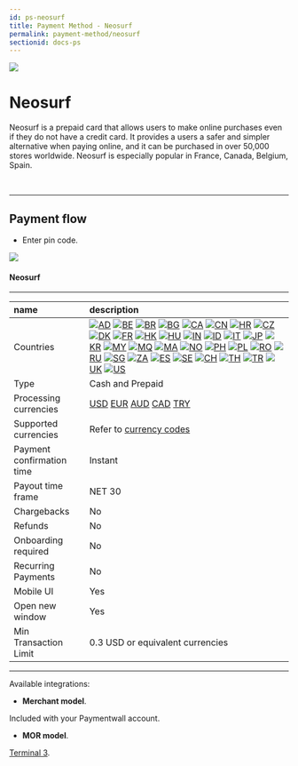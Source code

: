 ```yaml
---
id: ps-neosurf
title: Payment Method - Neosurf
permalink: payment-method/neosurf
sectionid: docs-ps
---
```


<div class="docs-ps-header">
    <div class="docs-ps-logo">
        <img src="https://api.paymentwall.com/images/ps_logos/pm_neosurf.png">
    </div>
    <h1>Neosurf</h1>
</div>

<div class="docs-ps-body" markdown="1">

<div class="docs-ps-instructions" markdown="1">

Neosurf is a prepaid card that allows users to make online purchases even if they do not have a credit card. It provides a users a safer and simpler alternative when paying online, and it can be purchased in over 50,000 stores worldwide. Neosurf is especially popular in France, Canada, Belgium, Spain.

<br>

***

## Payment flow

* Enter pin code.

<div class="docs-img">
    <img src="/textures/pic/payment-system/cash-and-prepaid/neosurf.png">
</div>

</div>

<div class="docs-ps-attributes" markdown="1">
<div class="docs-ps-attributes-body" markdown="1">

#### Neosurf

***

|name|description|
|:--|:--|
|Countries|<img class="flags" src="/textures/pic/flags/europe/andorra.png">[AD](https://en.wikipedia.org/wiki/Andorra) <img class="flags" src="/textures/pic/flags/europe/andorra.png">[BE](https://en.wikipedia.org/wiki/Belgium) <img class="flags" src="/textures/pic/flags/south_america/brazil.png">[BR](https://en.wikipedia.org/wiki/Brazil) <img class="flags" src="/textures/pic/flags/europe/bulgaria.png">[BG](https://en.wikipedia.org/wiki/Bulgaria) <img class="flags" src="/textures/pic/flags/north_america/canada.png">[CA](https://en.wikipedia.org/wiki/Canada) <img class="flags" src="/textures/pic/flags/asia/china.png">[CN](https://en.wikipedia.org/wiki/China) <img class="flags" src="/textures/pic/flags/europe/croatia.png">[HR](https://en.wikipedia.org/wiki/Croatia) <img class="flags" src="/textures/pic/flags/europe/czech_republic.png">[CZ](https://en.wikipedia.org/wiki/Czech_Republic) <img class="flags" src="/textures/pic/flags/europe/denmark.png">[DK](https://en.wikipedia.org/wiki/Denmark) <img class="flags" src="/textures/pic/flags/europe/france.png">[FR](https://en.wikipedia.org/wiki/France) <img class="flags" src="/textures/pic/flags/asia/hongkong.png">[HK](https://en.wikipedia.org/wiki/Hong_Kong) <img class="flags" src="/textures/pic/flags/europe/hungary.png">[HU](https://en.wikipedia.org/wiki/Hungary) <img class="flags" src="/textures/pic/flags/asia/india.png">[IN](https://en.wikipedia.org/wiki/India) <img class="flags" src="/textures/pic/flags/asia/indonesia.png">[ID](https://en.wikipedia.org/wiki/Indonesia) <img class="flags" src="/textures/pic/flags/europe/italy.png">[IT](https://en.wikipedia.org/wiki/Italy) <img class="flags" src="/textures/pic/flags/asia/japan.png">[JP](https://en.wikipedia.org/wiki/Japan)   <img class="flags" src="/textures/pic/flags/asia/south_korea.png">[KR](https://en.wikipedia.org/wiki/South_Korea) <img class="flags" src="/textures/pic/flags/asia/malaysia.png">[MY](https://en.wikipedia.org/wiki/Malaysia) <img class="flags" src="/textures/pic/flags/europe/france.png">[MQ](https://en.wikipedia.org/wiki/Martinique) <img class="flags" src="/textures/pic/flags/africa/morocco.png">[MA](https://en.wikipedia.org/wiki/Morocco) <img class="flags" src="/textures/pic/flags/europe/norway.png">[NO](https://en.wikipedia.org/wiki/Norway) <img class="flags" src="/textures/pic/flags/asia/philippines.png">[PH](https://en.wikipedia.org/wiki/Philippines) <img class="flags" src="/textures/pic/flags/europe/poland.png">[PL](https://en.wikipedia.org/wiki/Poland) <img class="flags" src="/textures/pic/flags/europe/romania.png">[RO](https://en.wikipedia.org/wiki/Romania) <img class="flags" src="/textures/pic/flags/europe/russia.png">[RU](https://en.wikipedia.org/wiki/Russia) <img class="flags" src="/textures/pic/flags/asia/singapore.png">[SG](https://en.wikipedia.org/wiki/Singapore) <img class="flags" src="/textures/pic/flags/africa/south_africa.png">[ZA](https://en.wikipedia.org/wiki/South_Africa) <img class="flags" src="/textures/pic/flags/europe/spain.png">[ES](https://en.wikipedia.org/wiki/Spain) <img class="flags" src="/textures/pic/flags/europe/sweden.png">[SE](https://en.wikipedia.org/wiki/Sweden) <img class="flags" src="/textures/pic/flags/europe/switzerland.png">[CH](https://en.wikipedia.org/wiki/Switzerland) <img class="flags" src="/textures/pic/flags/asia/thailand.png">[TH](https://en.wikipedia.org/wiki/Thailand) <img class="flags" src="/textures/pic/flags/europe/turkey.png">[TR](https://en.wikipedia.org/wiki/Turkey) <img class="flags" src="/textures/pic/flags/europe/united_kingdom.png">[UK](https://en.wikipedia.org/wiki/United_Kingdom) <img class="flags" src="/textures/pic/flags/north_america/united_states.png">[US](https://en.wikipedia.org/wiki/United_States)|
|Type|Cash and Prepaid|
|Processing currencies|[USD](https://en.wikipedia.org/wiki/United_States_dollar) [EUR](https://en.wikipedia.org/wiki/Euro) [AUD](https://en.wikipedia.org/wiki/Australian_dollar) [CAD](https://en.wikipedia.org/wiki/Canadian_dollar) [TRY](https://en.wikipedia.org/wiki/Turkish_lira)|
|Supported currencies|Refer to [currency codes](/reference/currencies)|
|Payment confirmation time|Instant|
|Payout time frame| NET 30|
|Chargebacks|No|
|Refunds|No|
|Onboarding required| No|
|Recurring Payments|No|
|Mobile UI|Yes|
|Open new window|Yes|
|Min Transaction Limit|0.3 USD or equivalent currencies|

***

Available integrations:

* **Merchant model**.

Included with your Paymentwall account.

* **MOR model**.

[Terminal 3](https://www.terminal3.com/).

</div>
</div>

</div>
